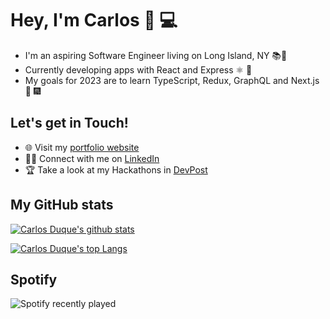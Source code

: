 
# Hey, I'm Carlos 👋 💻

- I'm an aspiring Software Engineer living on Long Island, NY 📚🗽
- Currently developing apps with React and Express ⚛️ 🚂
- My goals for 2023 are to learn TypeScript, Redux, GraphQL and Next.js 🚀 🎆

## Let's get in Touch!

- 🌐 Visit my [portfolio website](https://carlosduque.netlify.app/)
- 👨‍💼 Connect with me on [LinkedIn](https://www.linkedin.com/in/carlos-duque-77488b1b8/)
- 🏆 Take a look at my Hackathons in [DevPost](https://devpost.com/CDDR1?ref_content=user-portfolio&ref_feature=portfolio&ref_medium=global-nav)

## My GitHub stats

[![Carlos Duque's github stats](https://github-readme-stats.vercel.app/api?username=CDDR1&show_icons=true&theme=tokyonight)](https://github.com/CDDR1/github-readme-stats)

[![Carlos Duque's top Langs](https://github-readme-stats.vercel.app/api/top-langs/?username=CDDR1&layout=compact&theme=tokyonight)](https://github.com/CDDR1/github-readme-stats)

## Spotify
![Spotify recently played](https://spotify-recently-played-readme.vercel.app/api?user=cddr1)
